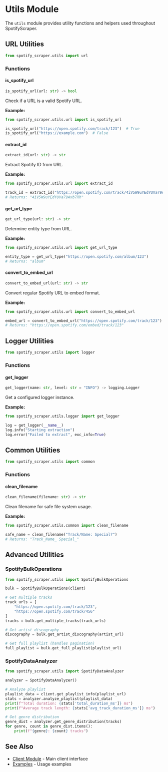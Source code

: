 # Utils Module

The `utils` module provides utility functions and helpers used throughout SpotifyScraper.

## URL Utilities

```python
from spotify_scraper.utils import url
```

### Functions

#### is_spotify_url

```python
is_spotify_url(url: str) -> bool
```

Check if a URL is a valid Spotify URL.

**Example:**
```python
from spotify_scraper.utils.url import is_spotify_url

is_spotify_url("https://open.spotify.com/track/123")  # True
is_spotify_url("https://example.com")  # False
```

#### extract_id

```python
extract_id(url: str) -> str
```

Extract Spotify ID from URL.

**Example:**
```python
from spotify_scraper.utils.url import extract_id

track_id = extract_id("https://open.spotify.com/track/4iV5W9uYEdYUVa79Axb7Rh")
# Returns: "4iV5W9uYEdYUVa79Axb7Rh"
```

#### get_url_type

```python
get_url_type(url: str) -> str
```

Determine entity type from URL.

**Example:**
```python
from spotify_scraper.utils.url import get_url_type

entity_type = get_url_type("https://open.spotify.com/album/123")
# Returns: "album"
```

#### convert_to_embed_url

```python
convert_to_embed_url(url: str) -> str
```

Convert regular Spotify URL to embed format.

**Example:**
```python
from spotify_scraper.utils.url import convert_to_embed_url

embed_url = convert_to_embed_url("https://open.spotify.com/track/123")
# Returns: "https://open.spotify.com/embed/track/123"
```

## Logger Utilities

```python
from spotify_scraper.utils import logger
```

### Functions

#### get_logger

```python
get_logger(name: str, level: str = "INFO") -> logging.Logger
```

Get a configured logger instance.

**Example:**
```python
from spotify_scraper.utils.logger import get_logger

log = get_logger(__name__)
log.info("Starting extraction")
log.error("Failed to extract", exc_info=True)
```

## Common Utilities

```python
from spotify_scraper.utils import common
```

### Functions

#### clean_filename

```python
clean_filename(filename: str) -> str
```

Clean filename for safe file system usage.

**Example:**
```python
from spotify_scraper.utils.common import clean_filename

safe_name = clean_filename("Track/Name: Special?")
# Returns: "Track_Name_ Special_"
```

## Advanced Utilities

### SpotifyBulkOperations

```python
from spotify_scraper.utils import SpotifyBulkOperations

bulk = SpotifyBulkOperations(client)

# Get multiple tracks
track_urls = [
    "https://open.spotify.com/track/123",
    "https://open.spotify.com/track/456"
]
tracks = bulk.get_multiple_tracks(track_urls)

# Get artist discography
discography = bulk.get_artist_discography(artist_url)

# Get full playlist (handles pagination)
full_playlist = bulk.get_full_playlist(playlist_url)
```

### SpotifyDataAnalyzer

```python
from spotify_scraper.utils import SpotifyDataAnalyzer

analyzer = SpotifyDataAnalyzer()

# Analyze playlist
playlist_data = client.get_playlist_info(playlist_url)
stats = analyzer.analyze_playlist(playlist_data)
print(f"Total duration: {stats['total_duration_ms']} ms")
print(f"Average track length: {stats['avg_track_duration_ms']} ms")

# Get genre distribution
genre_dist = analyzer.get_genre_distribution(tracks)
for genre, count in genre_dist.items():
    print(f"{genre}: {count} tracks")
```

## See Also

- [Client Module](client.md) - Main client interface
- [Examples](../examples/index.md) - Usage examples